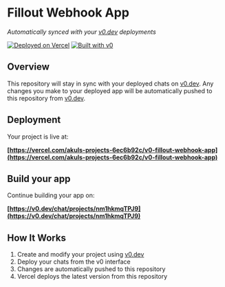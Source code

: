# Fillout Webhook App

*Automatically synced with your [v0.dev](https://v0.dev) deployments*

[![Deployed on Vercel](https://img.shields.io/badge/Deployed%20on-Vercel-black?style=for-the-badge&logo=vercel)](https://vercel.com/akuls-projects-6ec6b92c/v0-fillout-webhook-app)
[![Built with v0](https://img.shields.io/badge/Built%20with-v0.dev-black?style=for-the-badge)](https://v0.dev/chat/projects/nm1hkmqTPJ9)

## Overview

This repository will stay in sync with your deployed chats on [v0.dev](https://v0.dev).
Any changes you make to your deployed app will be automatically pushed to this repository from [v0.dev](https://v0.dev).

## Deployment

Your project is live at:

**[https://vercel.com/akuls-projects-6ec6b92c/v0-fillout-webhook-app](https://vercel.com/akuls-projects-6ec6b92c/v0-fillout-webhook-app)**

## Build your app

Continue building your app on:

**[https://v0.dev/chat/projects/nm1hkmqTPJ9](https://v0.dev/chat/projects/nm1hkmqTPJ9)**

## How It Works

1. Create and modify your project using [v0.dev](https://v0.dev)
2. Deploy your chats from the v0 interface
3. Changes are automatically pushed to this repository
4. Vercel deploys the latest version from this repository
